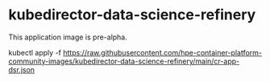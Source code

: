 # kubedirector-data-science-refinery

This application image is pre-alpha.  

kubectl apply -f https://raw.githubusercontent.com/hpe-container-platform-community-images/kubedirector-data-science-refinery/main/cr-app-dsr.json
